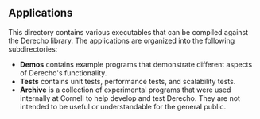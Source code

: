 ## Applications

This directory contains various executables that can be compiled against the Derecho library. The applications are organized into the following subdirectories:
- **Demos** contains example programs that demonstrate different aspects of Derecho's functionality.
- **Tests** contains unit tests, performance tests, and scalability tests.
- **Archive** is a collection of experimental programs that were used internally at Cornell to help develop and test Derecho. They are not intended to be useful or understandable for the general public.
